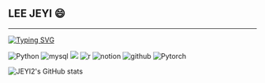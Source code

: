 ## LEE JEYI 😄
---

[![Typing SVG](https://readme-typing-svg.herokuapp.com/?color=99d189&lines=HI+IM+JAY&font=Redressed&size=25)](https://git.io/typing-svg)


![Python](https://img.shields.io/badge/Python-3776AB.svg?&style=for-the-badge&logo=Python&logoColor=white)
![mysql](https://img.shields.io/badge/mysql-4479A1.svg?&style=for-the-badge&logo=mysql&logoColor=white)
<img src="https://img.shields.io/badge/Android-5C2D91?style=flat&logo=Android&logoColor=white"/>
![r](https://img.shields.io/badge/r-276DC3.svg?&style=for-the-badge&logo=r&logoColor=white)
![notion](https://img.shields.io/badge/notion-000000.svg?&style=for-the-badge&logo=notion&logoColor=white)
![github](https://img.shields.io/badge/github-181717.svg?&style=for-the-badge&logo=github&logoColor=white)
![Pytorch](https://img.shields.io/badge/Pytorch-EE4C2C.svg?&style=for-the-badge&logo=Pytorch&logoColor=white)

![JEYI2's GitHub stats](https://github-readme-stats.vercel.app/api?username=JEYI2&theme=gruvbox_light&show_icons=true)
